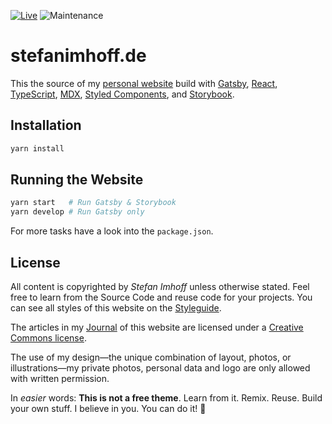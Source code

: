 [![Live](https://img.shields.io/badge/live-stefanimhoff.de-green.svg)](https://vv3.stefanimhoff.de/)
![Maintenance](https://img.shields.io/maintenance/yes/2020.svg)

# stefanimhoff.de

This the source of my [personal website][si] build with [Gatsby], [React], [TypeScript], [MDX], [Styled Components], and [Storybook].

## Installation

```sh
yarn install
```

## Running the Website

```sh
yarn start   # Run Gatsby & Storybook
yarn develop # Run Gatsby only
```

For more tasks have a look into the `package.json`.

## License

All content is copyrighted by _Stefan Imhoff_ unless otherwise stated. Feel free to learn from the Source Code and reuse code for your projects. You can see all styles of this website on the [Styleguide].

The articles in my [Journal] of this website are licensed under a [Creative Commons license].

The use of my design—the unique combination of layout, photos, or illustrations—my private photos, personal data and logo are only allowed with written permission.

In _easier_ words: **This is not a free theme**. Learn from it. Remix. Reuse. Build your own stuff. I believe in you. You can do it! 🤘

[creative commons license]: https://creativecommons.org/licenses/by-nc-sa/4.0/
[gatsby]: https://www.gatsbyjs.org/
[journal]: https://www.stefanimhoff.de/journal/
[mdx]: https://mdxjs.com/
[react]: https://reactjs.org/
[si]: https://www.stefanimhoff.de/
[storybook]: https://storybook.js.org/
[styled components]: https://styled-components.com/
[styleguide]: https://styleguide.stefanimhoff.de/
[typescript]: https://www.typescriptlang.org/
